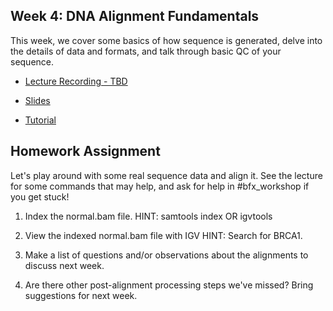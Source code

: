 ## Week 4: DNA Alignment Fundamentals

This week, we cover some basics of how sequence is generated, delve into the details of data and formats, and talk through basic QC of your sequence.

- [Lecture Recording - TBD]()

- [Slides](https://github.com/genome/bfx-workshop/blob/master/lectures/week_04/bfx_workshop_04_alignment.pdf)

- [Tutorial](https://github.com/genome/bfx-workshop/blob/master/lectures/week_04/bfx_workshop_04_alignment.ipynb)

## Homework Assignment

Let's play around with some real sequence data and align it.  See the lecture for some commands that may help, and ask for help in #bfx_workshop if you get stuck!

1) Index the normal.bam file. HINT: samtools index OR igvtools

2) View the indexed normal.bam file with IGV HINT: Search for BRCA1.

3) Make a list of questions and/or observations about the alignments to discuss next week.

4) Are there other post-alignment processing steps we've missed? Bring suggestions for next week.

